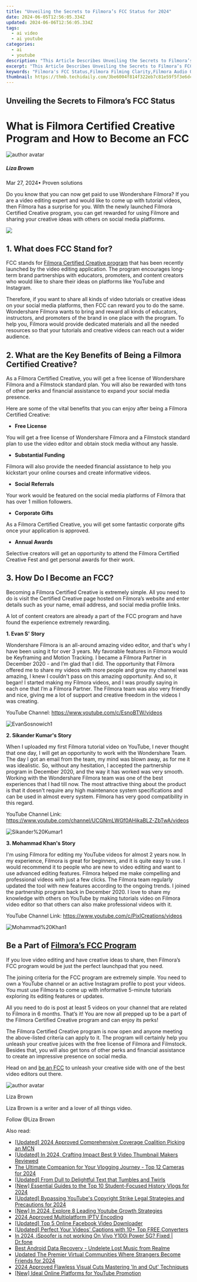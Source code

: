 ```yaml
---
title: "Unveiling the Secrets to Filmora’s FCC Status for 2024"
date: 2024-06-05T12:56:05.334Z
updated: 2024-06-06T12:56:05.334Z
tags:
  - ai video
  - ai youtube
categories:
  - ai
  - youtube
description: "This Article Describes Unveiling the Secrets to Filmora’s FCC Status for 2024"
excerpt: "This Article Describes Unveiling the Secrets to Filmora’s FCC Status for 2024"
keywords: "Filmora's FCC Status,Filmora Filming Clarity,Filmora Audio Quality,Filmora Video Editing,Filmora Software Updates,Filmora Legal Standing,Filmora Media Format"
thumbnail: https://thmb.techidaily.com/3be6004f814f322eb7c81e59f5f3e6dc5377a1a28f18fb94887b3ff8d1dce543.jpg
---
```


## Unveiling the Secrets to Filmora’s FCC Status

# What is Filmora Certified Creative Program and How to Become an FCC

![author avatar](https://lh5.googleusercontent.com/-AIMmjowaFs4/AAAAAAAAAAI/AAAAAAAAABc/Y5UmwDaI7HU/s250-c-k/photo.jpg)

##### Liza Brown

 Mar 27, 2024• Proven solutions

Do you know that you can now get paid to use Wondershare Filmora? If you are a video editing expert and would like to come up with tutorial videos, then Filmora has a surprise for you. With the newly launched Filmora Certified Creative program, you can get rewarded for using Filmore and sharing your creative ideas with others on social media platforms.

![](https://static.wondershare.com/images-filmora/images/activities/fcc/blog.png)

## 1\. What does FCC Stand for?

FCC stands for [Filmora Certified Creative program](https://tools.techidaily.com/wondershare/filmora/download/) that has been recently launched by the video editing application. The program encourages long-term brand partnerships with educators, promoters, and content creators who would like to share their ideas on platforms like YouTube and Instagram.

Therefore, if you want to share all kinds of video tutorials or creative ideas on your social media platforms, then FCC can reward you to do the same. Wondershare Filmora wants to bring and reward all kinds of educators, instructors, and promoters of the brand in one place with the program. To help you, Filmora would provide dedicated materials and all the needed resources so that your tutorials and creative videos can reach out a wider audience.

## 2\. What are the Key Benefits of Being a Filmora Certified Creative?

As a Filmora Certified Creative, you will get a free license of Wondershare Filmora and a Filmstock standard plan. You will also be rewarded with tons of other perks and financial assistance to expand your social media presence.

Here are some of the vital benefits that you can enjoy after being a Filmora Certified Creative:

* **Free License**

You will get a free license of Wondershare Filmora and a Filmstock standard plan to use the video editor and obtain stock media without any hassle.

* **Substantial Funding**

Filmora will also provide the needed financial assistance to help you kickstart your online courses and create informative videos.

* **Social Referrals**

Your work would be featured on the social media platforms of Filmora that has over 1 million followers.

* **Corporate Gifts**

As a Filmora Certified Creative, you will get some fantastic corporate gifts once your application is approved.

* **Annual Awards**

Selective creators will get an opportunity to attend the Filmora Certified Creative Fest and get personal awards for their work.

## 3\. How Do I Become an FCC?

Becoming a Filmora Certified Creative is extremely simple. All you need to do is visit the Certified Creative page hosted on Filmora’s website and enter details such as your name, email address, and social media profile links.

A lot of content creators are already a part of the FCC program and have found the experience extremely rewarding.

**1\. Evan S' Story**

Wondershare Filmora is an all-around amazing video editor, and that's why I have been using it for over 3 years. My favorable features in Filmora would be Keyframing and Motion Tracking. I became a Filmora Partner in December 2020 - and I’m glad that I did. The opportunity that Filmora offered me to share my videos with more people and grow my channel was amazing, I knew I couldn't pass on this amazing opportunity. And so, it began! I started making my Filmora videos, and I was proudly saying in each one that I’m a Filmora Partner. The Filmora team was also very friendly and nice, giving me a lot of support and creative freedom in the videos I was creating.

YouTube Channel: <https://www.youtube.com/c/EsnoBTW/videos>

![EvanSosnowich1](https://static.wondershare.com/images-filmora/images/activities/fcc/EvanSosnowich1.jpg)

**2\. Sikander Kumar's Story**

When I uploaded my first Filmora tutorial video on YouTube, I never thought that one day, I will get an opportunity to work with the Wondershare Team. The day I got an email from the team, my mind was blown away, as for me it was idealistic. So, without any hesitation, I accepted the partnership program in December 2020, and the way it has worked was very smooth. Working with the Wondershare Filmora team was one of the best experiences that I had till now. The most attractive thing about the product is that it doesn't require any high maintenance system specifications and can be used in almost every system. Filmora has very good compatibility in this regard.

YouTube Channel Link: <https://www.youtube.com/channel/UCGNmLWGf0AHikaBLZ-ZbTwA/videos>

![Sikander%20Kumar1](https://static.wondershare.com/images-filmora/images/activities/fcc/Sikander%20Kumar1.png)

**3\. Mohammad Khan's Story**

I'm using Filmora for editing my YouTube videos for almost 2 years now. In my experience, Filmora is great for beginners, and it is quite easy to use. I would recommend it to people who are new to video editing and want to use advanced editing features. Filmora helped me make compelling and professional videos with just a few clicks. The Filmora team regularly updated the tool with new features according to the ongoing trends. I joined the partnership program back in December 2020\. I love to share my knowledge with others on YouTube by making tutorials video on Filmora video editor so that others can also make professional videos with it.

YouTube Channel Link: <https://www.youtube.com/c/PixlCreations/videos>

 ![Mohammad%20Khan1](https://static.wondershare.com/images-filmora/images/activities/fcc/Mohammad%20Khan1.png)

## Be a Part of [Filmora’s FCC Program](https://tools.techidaily.com/wondershare/filmora/download/)

If you love video editing and have creative ideas to share, then Filmora’s FCC program would be just the perfect launchpad that you need.

The joining criteria for the FCC program are extremely simple. You need to own a YouTube channel or an active Instagram profile to post your videos. You must use Filmora to come up with informative 5-minute tutorials exploring its editing features or updates.

All you need to do is post at least 5 videos on your channel that are related to Filmora in 6 months. That’s it! You are now all prepped up to be a part of the Filmora Certified Creative program and can enjoy its perks!

 The Filmora Certified Creative program is now open and anyone meeting the above-listed criteria can apply to it. The program will certainly help you unleash your creative juices with the free license of Filmora and Filmstock. Besides that, you will also get tons of other perks and financial assistance to create an impressive presence on social media.

Head on and [be an FCC](https://tools.techidaily.com/wondershare/filmora/download/) to unleash your creative side with one of the best video editors out there.

![author avatar](https://lh5.googleusercontent.com/-AIMmjowaFs4/AAAAAAAAAAI/AAAAAAAAABc/Y5UmwDaI7HU/s250-c-k/photo.jpg)

Liza Brown

Liza Brown is a writer and a lover of all things video.

Follow @Liza Brown

<span class="atpl-alsoreadstyle">Also read:</span>
<div><ul>
<li><a href="https://facebook-video-share.techidaily.com/updated-2024-approved-comprehensive-coverage-coalition-picking-an-mcn/"><u>[Updated] 2024 Approved  Comprehensive Coverage Coalition  Picking an MCN</u></a></li>
<li><a href="https://facebook-video-share.techidaily.com/updated-in-2024-crafting-impact-best-9-video-thumbnail-makers-reviewed/"><u>[Updated] In 2024, Crafting Impact  Best 9 Video Thumbnail Makers Reviewed</u></a></li>
<li><a href="https://facebook-video-share.techidaily.com/the-ultimate-companion-for-your-vlogging-journey-top-12-cameras-for-2024/"><u>The Ultimate Companion for Your Vlogging Journey - Top 12 Cameras for 2024</u></a></li>
<li><a href="https://facebook-video-share.techidaily.com/updated-from-dull-to-delightful-text-that-tumbles-and-twirls/"><u>[Updated] From Dull to Delightful  Text that Tumbles and Twirls</u></a></li>
<li><a href="https://facebook-video-share.techidaily.com/new-essential-guides-to-the-top-10-student-focused-history-vlogs-for-2024/"><u>[New] Essential Guides to the Top 10 Student-Focused History Vlogs for 2024</u></a></li>
<li><a href="https://facebook-video-share.techidaily.com/updated-bypassing-youtubes-copyright-strike-legal-strategies-and-precautions-for-2024/"><u>[Updated] Bypassing YouTube's Copyright Strike  Legal Strategies and Precautions for 2024</u></a></li>
<li><a href="https://facebook-video-share.techidaily.com/new-in-2024-explore-8-leading-youtube-growth-strategies/"><u>[New] In 2024, Explore 8 Leading Youtube Growth Strategies</u></a></li>
<li><a href="https://on-screen-recording.techidaily.com/2024-approved-multiplatform-iptv-encoding/"><u>2024 Approved  Multiplatform IPTV Encoding</u></a></li>
<li><a href="https://facebook-video-content.techidaily.com/updated-top-5-online-facebook-video-downloader/"><u>[Updated] Top 5 Online Facebook Video Downloader</u></a></li>
<li><a href="https://extra-support.techidaily.com/updated-perfect-your-videos-captions-with-10plus-top-free-converters/"><u>[Updated] Perfect Your Videos' Captions with 10+ Top FREE Converters</u></a></li>
<li><a href="https://phone-solutions.techidaily.com/in-2024-ispoofer-is-not-working-on-vivo-y100i-power-5g-fixed-drfone-by-drfone-virtual-android/"><u>In 2024, iSpoofer is not working On Vivo Y100i Power 5G? Fixed | Dr.fone</u></a></li>
<li><a href="https://phone-solutions.techidaily.com/best-android-data-recovery-undelete-lost-music-from-realme-by-fonelab-android-recover-music/"><u>Best Android Data Recovery - Undelete Lost Music from Realme</u></a></li>
<li><a href="https://sound-tweaking.techidaily.com/updated-the-premier-virtual-communities-where-strangers-become-friends-for-2024/"><u>Updated The Premier Virtual Communities Where Strangers Become Friends for 2024</u></a></li>
<li><a href="https://video-screen-grab.techidaily.com/2024-approved-flawless-visual-cuts-mastering-in-and-out-techniques/"><u>2024 Approved  Flawless Visual Cuts  Mastering 'In and Out' Techniques</u></a></li>
<li><a href="https://some-knowledge.techidaily.com/new-ideal-online-platforms-for-youtube-promotion/"><u>[New] Ideal Online Platforms for YouTube Promotion</u></a></li>
</ul></div>

<ins class="adsbygoogle"
      style="display:block"
      data-ad-client="ca-pub-7571918770474297"
      data-ad-slot="8358498916"
      data-ad-format="auto"
      data-full-width-responsive="true"></ins>
